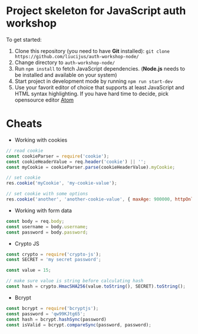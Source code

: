 # Project skeleton for JavaScript auth workshop

To get started:

1. Clone this repository (you need to have **Git** installed): `git clone https://github.com/liucijus/auth-workshop-node/`
2. Change directory to `auth-workshop-node/`
3. Run `npm install` to fetch JavaScript dependencies. (**Node.js** needs to be installed and available on your system)
4. Start project in development mode by running `npm run start-dev`
5. Use your favorit editor of choice that supports at least JavaScript and HTML syntax highlighting. If you have hard time to decide, pick opensource editor [Atom](https://atom.io)

# Cheats
* Working with cookies
```javascript
// read cookie
const cookieParser = require('cookie');
const cookieHeaderValue = req.header('cookie') || '';
const myCookie = cookieParser.parse(cookieHeaderValue).myCookie;

// set cookie 
res.cookie('myCookie', 'my-cookie-value');

// set cookie with some options
res.cookie('another', 'another-cookie-value', { maxAge: 900000, httpOnly: true });
```

* Working with form data
```javascript
const body = req.body;
const username = body.username;
const password = body.password;
```
* Crypto JS
```javascript
const crypto = require('crypto-js');
const SECRET = 'my secret password';

const value = 15;

// make sure value is string before calculating hash
const hash = crypto.HmacSHA256(value.toString(), SECRET).toString();
```
* Bcrypt
```javascript
const bcrypt = require('bcryptjs');
const password = 'qw99KJtg65';
const hash = bcrypt.hashSync(password)
const isValid = bcrypt.compareSync(password, password);

```
